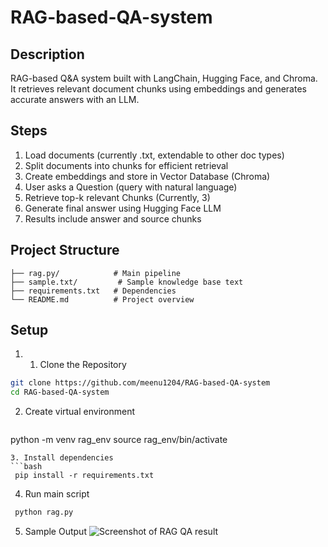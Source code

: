# RAG-based-QA-system

## Description
RAG-based Q&A system built with LangChain, Hugging Face, and Chroma. It retrieves relevant document chunks using embeddings and generates accurate answers with an LLM.

## Steps
1. Load documents (currently .txt, extendable to other doc types)
2. Split documents into chunks for efficient retrieval
3. Create embeddings and store in Vector Database (Chroma)
5. User asks a Question (query with natural language)
6. Retrieve top-k relevant Chunks (Currently, 3)
7. Generate final answer using Hugging Face LLM
8. Results include answer and source chunks

## Project Structure
```
├── rag.py/            # Main pipeline
├── sample.txt/         # Sample knowledge base text
├── requirements.txt   # Dependencies
└── README.md          # Project overview
```

## Setup
1. 1. Clone the Repository
```bash
git clone https://github.com/meenu1204/RAG-based-QA-system
cd RAG-based-QA-system
```
2. Create virtual environment
   ```bash
python -m venv rag_env
source rag_env/bin/activate
```
3. Install dependencies
```bash
 pip install -r requirements.txt
 ```
4. Run main script
```bash
 python rag.py
 ```
5. Sample Output
![Screenshot of RAG QA result](rag_output)
